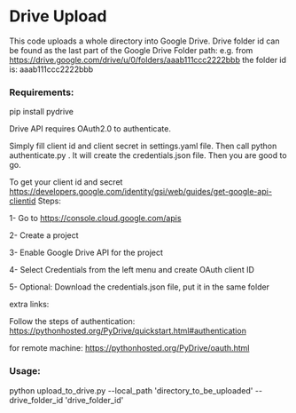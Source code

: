 # Drive Upload

This code uploads a whole directory into Google Drive.
Drive folder id can be found as the last part of the Google Drive Folder path:
e.g. from https://drive.google.com/drive/u/0/folders/aaab111ccc2222bbb the folder id is: aaab111ccc2222bbb

### Requirements:

pip install pydrive

Drive API requires OAuth2.0 to authenticate.

Simply fill client id and client secret in settings.yaml file. Then call python authenticate.py . It will create the credentials.json file. Then you are good to go.

To get your client id and secret https://developers.google.com/identity/gsi/web/guides/get-google-api-clientid
Steps:

1- Go to https://console.cloud.google.com/apis

2- Create a project

3- Enable Google Drive API for the project

4- Select Credentials from the left menu and create OAuth client ID

5- Optional: Download the credentials.json file, put it in the same folder

extra links:

Follow the steps of authentication: https://pythonhosted.org/PyDrive/quickstart.html#authentication

for remote machine: https://pythonhosted.org/PyDrive/oauth.html


### Usage:

python upload_to_drive.py --local_path 'directory_to_be_uploaded' --drive_folder_id 'drive_folder_id'

